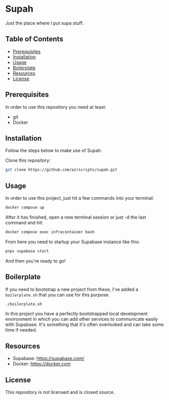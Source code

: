 # Supah
Just the place where I put supa stuff.

## Table of Contents
- [Prerequisites](#prerequisites)
- [Installation](#installation)
- [Usage](#usage)
- [Boilerplate](#boilerplate)
- [Resources](#resources)
- [License](#license)

## Prerequisites
In order to use this repository you need at least:
- git
- Docker

## Installation
Follow the steps below to make use of Supah.

Clone this repository:
```bash
git clone https://github.com/airscripts/supah.git
```

## Usage
In order to use this project, just hit a few commands into your terminal:
```bash
docker compose up
```

After it has finished, open a new terminal session or just -d the last command and hit:
```bash
docker compose exec infracontainer bash
```

From here you need to startup your Supabase instance like this:
```bash
pnpx supabase start
```

And then you're ready to go!

## Boilerplate
If you need to bootstrap a new project from these, I've added a `boilerplate.sh` that you can use for this purpose.
```bash
./boilerplate.sh
```

In this project you have a perfectly bootstrapped local development environment in which you can add other services to communicate easily with Supabase.
It's something that it's often overlooked and can take some time if needed.

## Resources
- Supabase: https://supabase.com/
- Docker: https://docker.com

## License  
This repository is not licensed and is closed source.
